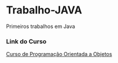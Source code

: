 # Trabalho-JAVA
Primeiros trabalhos em Java


### Link do Curso
[Curso de Programação Orientada a Objetos](https://www.coursera.org/learn/orientacao-a-objetos-com-java)
